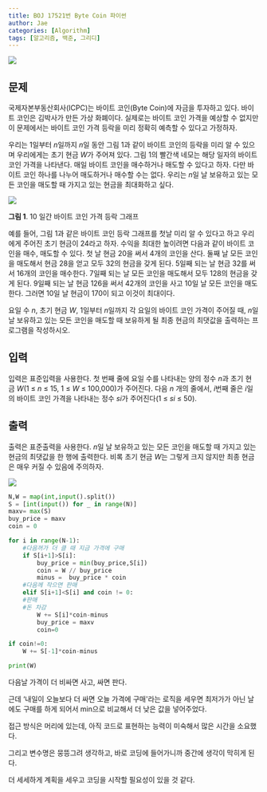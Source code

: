 ```yaml
---
title: BOJ 17521번 Byte Coin 파이썬
author: Jae
categories: [Algorithm]
tags: [알고리즘, 백준, 그리디]
---
```


![](https://velog.velcdn.com/images/a87380/post/63785168-2e7d-4b79-82c1-61864c12a7c4/image.png)

## 문제

국제자본부동산회사(ICPC)는 바이트 코인(Byte Coin)에 자금을 투자하고 있다. 바이트 코인은 김박사가 만든 가상 화폐이다. 실제로는 바이트 코인 가격을 예상할 수 없지만 이 문제에서는 바이트 코인 가격 등락을 미리 정확히 예측할 수 있다고 가정하자.

우리는 1일부터 *n*일까지 *n*일 동안 그림 1과 같이 바이트 코인의 등락을 미리 알 수 있으며 우리에게는 초기 현금 *W*가 주어져 있다. 그림 1의 빨간색 네모는 해당 일자의 바이트 코인 가격을 나타낸다. 매일 바이트 코인을 매수하거나 매도할 수 있다고 하자. 다만 바이트 코인 하나를 나누어 매도하거나 매수할 수는 없다. 우리는 *n*일 날 보유하고 있는 모든 코인을 매도할 때 가지고 있는 현금을 최대화하고 싶다.

![](https://velog.velcdn.com/images/a87380/post/73b0b352-33f1-4fd3-9ae3-4ddf9f644b46/image.png)

**그림 1**. 10 일간 바이트 코인 가격 등락 그래프

예를 들어, 그림 1과 같은 바이트 코인 등락 그래프를 첫날 미리 알 수 있다고 하고 우리에게 주어진 초기 현금이 24라고 하자. 수익을 최대한 높이려면 다음과 같이 바이트 코인을 매수, 매도할 수 있다. 첫 날 현금 20을 써서 4개의 코인을 산다. 둘째 날 모든 코인을 매도해서 현금 28을 얻고 모두 32의 현금을 갖게 된다. 5일째 되는 날 현금 32를 써서 16개의 코인을 매수한다. 7일째 되는 날 모든 코인을 매도해서 모두 128의 현금을 갖게 된다. 9일째 되는 날 현금 126을 써서 42개의 코인을 사고 10일 날 모든 코인을 매도한다. 그러면 10일 날 현금이 170이 되고 이것이 최대이다.

요일 수 *n*, 초기 현금 *W*, 1일부터 *n*일까지 각 요일의 바이트 코인 가격이 주어질 때, *n*일 날 보유하고 있는 모든 코인을 매도할 때 보유하게 될 최종 현금의 최댓값을 출력하는 프로그램을 작성하시오.

## 입력

입력은 표준입력을 사용한다. 첫 번째 줄에 요일 수를 나타내는 양의 정수 *n*과 초기 현금 *W*(1 ≤ *n* ≤ 15, 1 ≤ *W* ≤ 100,000)가 주어진다. 다음 *n* 개의 줄에서, *i*번째 줄은 *i*일의 바이트 코인 가격을 나타내는 정수 *si*가 주어진다(1 ≤ *si* ≤ 50).

## 출력

출력은 표준출력을 사용한다. *n*일 날 보유하고 있는 모든 코인을 매도할 때 가지고 있는 현금의 최댓값을 한 행에 출력한다. 비록 초기 현금 *W*는 그렇게 크지 않지만 최종 현금은 매우 커질 수 있음에 주의하자.

![](https://velog.velcdn.com/images/a87380/post/75cf3035-aaff-480d-a839-13f8808f6c5d/image.png)

```python
N,W = map(int,input().split())
S = [int(input()) for _ in range(N)]
maxv= max(S)
buy_price = maxv
coin = 0

for i in range(N-1):
    #다음꺼가 더 클 때 지금 가격에 구매
    if S[i+1]>S[i]:
        buy_price = min(buy_price,S[i])
        coin = W // buy_price
        minus =  buy_price * coin
    #다음께 작으면 판매
    elif S[i+1]<S[i] and coin != 0:
    #판매
    #돈 차감
        W += S[i]*coin-minus
        buy_price = maxv
        coin=0

if coin!=0:
    W += S[-1]*coin-minus

print(W)
```

다음날 가격이 더 비싸면 사고, 싸면 판다.

근데 ‘내일이 오늘보다 더 싸면 오늘 가격에 구매'라는 로직을 세우면 최저가가 아닌 날에도 구매를 하게 되어서 min으로 비교해서 더 낮은 값을 넣어주었다.

접근 방식은 머리에 있는데, 아직 코드로 표현하는 능력이 미숙해서 많은 시간을 소요했다.

그리고 변수명은 뭉뜽그려 생각하고, 바로 코딩에 들어가니까 중간에 생각이 막히게 된다.

더 세세하게 계획을 세우고 코딩을 시작할 필요성이 있을 것 같다.
